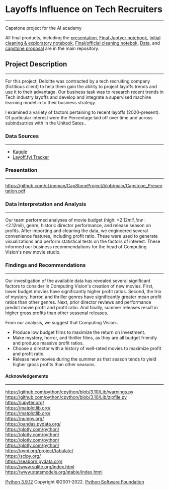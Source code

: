 # Layoffs Influence on Tech Recruiters
***
Capstone project for the AI academy 

All final products, including the [presentation](https://github.com/cLineman/CapStoneProject/blob/main/presentation.pdf), [Final Juptyer notebook](https://github.com/aldonahue/Apprenticeship-Capstone/blob/main/Layoffs%20Influence%20on%20Tech%20Recruiting%20Final%20Notebook.ipynb), [Initial cleaning & exploratory notebook](https://github.com/aldonahue/Apprenticeship-Capstone/blob/main/Initial%20Exploratory%20and%20Cleaning.ipynb), [Final/official cleaning notebok](https://github.com/aldonahue/Apprenticeship-Capstone/blob/main/Official%20clean.ipynb), [Data](https://github.com/aldonahue/Apprenticeship-Capstone/blob/main/layoffs.csv), and  [capstone proposal](https://github.com/aldonahue/Apprenticeship-Capstone/blob/main/AI%20academy%20capstone%20Proposal.pdf) are in the main repository.


## Project Description
***
For this project, Deloitte was contracted by a tech recruiting company (fictitious client) to help them gain the ability to project layoffs trends and use it to their advantage. Our business task was to research recent trends in Tech industry layoffs and develop and integrate a supervised machine learning model in to their business strategy.

I examined a variety of factors pertaining to recent layoffs (2020-present). Of particular interest were the Percentage laid off over time and across subindsutries with in the United Sates..

### Data Sources
***
* [Kaggle](https://www.kaggle.com/datasets/swaptr/layoffs-2022)
* [Layoff.fyi Tracker](https://layoffs.fyi/)

### Presentation
***
https://github.com/cLineman/CapStoneProject/blob/main/Capstone_Presentation.pdf


### Data Interpretation and Analysis
***
Our team performed analyses of movie budget (high: >$2.12mil, low:<$2.12mil), genre, historic director performance, and release season on profits. After importing and cleaning the data, we engineered several convenience features, including profit ratio. These were used to generate visualizations and perform statistical tests on the factors of interest. These informed our business recommendations for the head of Computing Vision's new movie studio.

### Findings and Recommendations
***
Our investigation of the available data has revealed several significant factors to consider in Computing Vision's creation of new movies. First, lower budget movies have significantly higher profit ratios. Second, the trio of mystery, horror, and thriller genres have significantly greater mean profit ratios than other genres. Next, prior director reviews and performance predict movie profit and profit ratio. And finally, summer releases result in higher gross profits than other seasonal releases.

From our analysis, we suggest that Computing Vision...
- Produce low budget films to maximize the return on investment.  
- Make mystery, horror, and thriller films, as they are all budget friendly and produce massive profit ratios. 
- Choose a director with a history of well-rated movies to maximize profit and profit ratio.  
- Release new movies during the summer as that season tends to yield higher gross profits than other seasons.

#### Acknowledgements
***
https://github.com/python/cpython/blob/3.10/Lib/warnings.py  
https://github.com/python/cpython/blob/3.10/Lib/zipfile.py  
https://jupyter.org/  
https://matplotlib.org/  
https://matplotlib.org/  
https://numpy.org/  
https://pandas.pydata.org/  
https://plotly.com/python/  
https://plotly.com/python/  
https://plotly.com/python/  
https://plotly.com/python/  
https://pypi.org/project/tabulate/  
https://scipy.org/  
https://seaborn.pydata.org/  
https://www.sqlite.org/index.html  
https://www.statsmodels.org/stable/index.html

[Python 3.9.12](https://www.python.org/) Copyright ©2001-2022. [Python Software Foundation](https://www.python.org/psf-landing/)